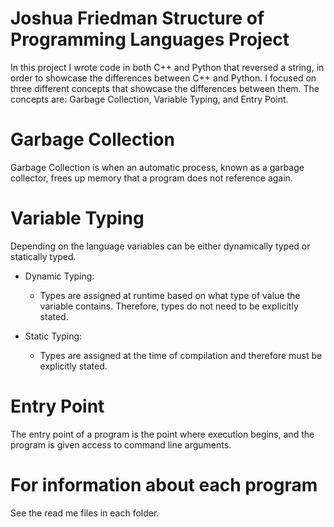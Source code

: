 # Joshua Friedman Structure of Programming Languages Project
In this project I wrote code in both C++ and Python that reversed a string, in order to showcase the differences between C++ and Python. I focused on three different concepts that 
showcase the differences between them. The concepts are: Garbage Collection, Variable Typing, and Entry Point.

# Garbage Collection
Garbage Collection is when an automatic process, known as a garbage collector, frees up memory that a program does not reference again.

# Variable Typing
Depending on the language variables can be either dynamically typed or statically typed.

- Dynamic Typing:
  - Types are assigned at runtime based on what type of value the variable contains. Therefore, types do not need to be explicitly stated. 

- Static Typing:
  - Types are assigned at the time of compilation and therefore must be explicitly stated.


# Entry Point
The entry point of a program is the point where execution begins, and the program is given access to command line arguments.

# For information about each program
See the read me files in each folder. 
